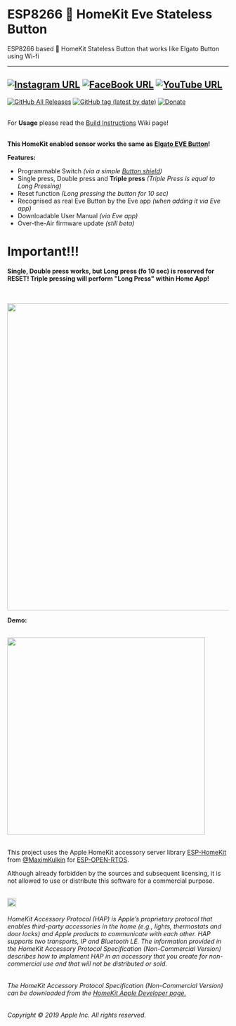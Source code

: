 # ESP8266  HomeKit Eve Stateless Button
ESP8266 based  HomeKit Stateless Button that works like Elgato Button using Wi-fi


------
[![Instagram URL](https://img.shields.io/twitter/url/https/www.instagram.com/homekidd?label=Follow&logo=instagram&style=social)](https://www.instagram.com/homekidd) [![FaceBook URL](https://img.shields.io/twitter/url/https/www.facebook.com/HomeKiid?label=Like&logo=facebook&style=social)](https://www.facebook.com/HomeKiid) [![YouTube URL](https://img.shields.io/twitter/url/https/www.youtube.com/channel/UCkqC_6j1uyYVv7SO3jPe7KA?label=Follow&logo=youtube&style=social)](https://www.youtube.com/channel/UCkqC_6j1uyYVv7SO3jPe7KA)
------

[![GitHub All Releases](https://img.shields.io/github/downloads/HomeKidd/ESP8266-HomeKit-Stateless-Button-Elgato-Eve-Button/total?color=green)](https://github.com/HomeKidd/ESP8266-HomeKit-Stateless-Button-Elgato-Eve-Button/releases) 
[![GitHub tag (latest by date)](https://img.shields.io/github/v/tag/HomeKidd/ESP8266-HomeKit-Stateless-Button-Elgato-Eve-Button?color=yellow&label=Latest%20Release)](https://github.com/HomeKidd/ESP8266-HomeKit-Stateless-Button-Elgato-Eve-Button/releases) 
[![Donate](https://img.shields.io/badge/Donate-PayPal-blue.svg)](https://www.paypal.com/cgi-bin/webscr?cmd=_s-xclick&hosted_button_id=CEYEK69ZYG69S&source=url)
<br/>
<br/>


For **Usage** please read the [Build Instructions](https://github.com/HomeKidd/ESP8266-HomeKit-Stateless-Button-Elgato-Eve-Button/wiki/Build-Instructions) Wiki page!<br/><br/>


**This HomeKit enabled sensor works the same as [Elgato EVE Button](https://www.evehome.com/en/eve-button)!** 



**Features:**
* Programmable Switch _(via a simple [Button shield](http://s.click.aliexpress.com/e/CJVWz132))_
* Single press, Double press and **Triple press** _(Triple Press is equal to Long Pressing)_
* Reset function _(Long pressing the button for 10 sec)_
* Recognised as real Eve Button by the Eve app _(when adding it via Eve app)_
* Downloadable User Manual _(via Eve app)_
* Over-the-Air firmware update _(still beta)_

# Important!!! 
**Single, Double press works, but Long press (fo 10 sec) is reserved for RESET! Triple pressing will perform "Long Press" within Home App!**
 
<br/>
<br/>
<img src="https://github.com/HomeKidd/ESP8266-HomeKit-Stateless-Button-Elgato-Eve-Button/raw/master/images/P1010698_2.jpg" class="center" width="700"/>

<br/>

**Demo:**

<br/>
<img src="https://github.com/HomeKidd/ESP8266-HomeKit-Stateless-Button-Elgato-Eve-Button/raw/master/images/eve-button-app.PNG" class="center" width="450"/>

<br/>
<br/>

This project uses the Apple HomeKit accessory server library [ESP-HomeKit](https://github.com/maximkulkin/esp-homekit) from [@MaximKulkin](https://github.com/maximkulkin) for [ESP-OPEN-RTOS](https://github.com/SuperHouse/esp-open-rtos).<br/>

Although already forbidden by the sources and subsequent licensing, it is not allowed to use or distribute this software for a commercial purpose.<br/><br/>

<img src="https://freepngimg.com/thumb/apple_logo/25366-7-apple-logo-file.png" width="20"/> 

###### HomeKit Accessory Protocol (HAP) is Apple’s proprietary protocol that enables third-party accessories in the home (e.g., lights, thermostats and door locks) and Apple products to communicate with each other. HAP supports two transports, IP and Bluetooth LE. The information provided in the HomeKit Accessory Protocol Specification (Non-Commercial Version) describes how to implement HAP in an accessory that you create for non-commercial use and that will not be distributed or sold.

###### The HomeKit Accessory Protocol Specification (Non-Commercial Version) can be downloaded from the [HomeKit Apple Developer page.](https://developer.apple.com/homekit/)

###### Copyright © 2019 Apple Inc. All rights reserved.

